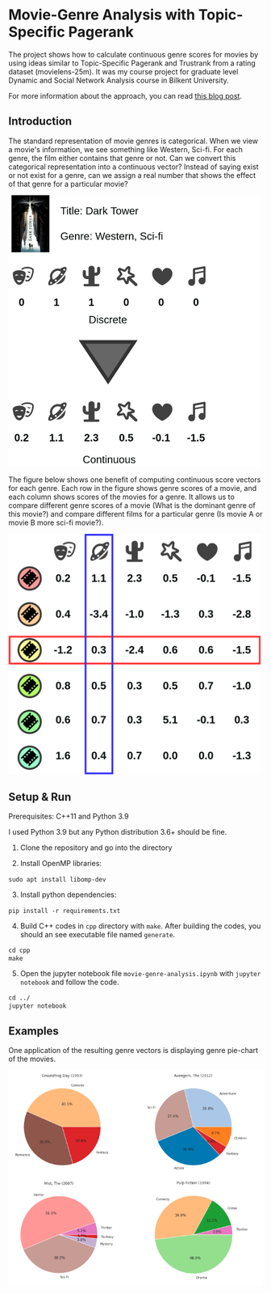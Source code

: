 # Movie-Genre Analysis with Topic-Specific Pagerank


The project shows how to calculate continuous genre scores for movies by using ideas similar to Topic-Specific Pagerank and Trustrank from a rating dataset (movielens-25m).
It was my course project for graduate level Dynamic and Social Network Analysis course in Bilkent University. 

For more information about the approach, you can read [this blog post](https://seljuk.me/movie-genre-analysis-with-topic-specific-pagerank.html).

## Introduction


The standard representation of movie genres is categorical.
When we view a movie's information, we see something like Western, Sci-fi.
For each genre, the film either contains that genre or not.
Can we convert this categorical representation into a continuous vector?
Instead of saying exist or not exist for a genre, can we assign a real number that shows the effect of that genre for a particular movie?

<img src="figures/discrete_vs_continous.png" width="500">

The figure below shows one benefit of computing continuous score vectors for each genre. Each row in the figure shows genre scores of a movie, and each column shows scores of the movies for a genre. It allows us to compare different genre scores of a movie (What is the dominant genre of this movie?) and compare different films for a particular genre (Is movie A or movie B more sci-fi movie?).

<img src="figures/continous_genre_values.png" width="500">

## Setup & Run

Prerequisites: C++11 and Python 3.9

I used Python 3.9 but any Python distribution 3.6+ should be fine.

1. Clone the repository and go into the directory

2. Install OpenMP libraries:

 `sudo apt install libomp-dev`

3. Install python dependencies:

 `pip install -r requirements.txt`

4. Build C++ codes in `cpp` directory with `make`. After building the codes, you should an see executable file named `generate`.

 ```
 cd cpp
 make
 ```

5. Open the jupyter notebook file `movie-genre-analysis.ipynb` with `jupyter notebook` and follow the code.

 ```
 cd ../
 jupyter notebook
 ```
 
 ## Examples
 
 One application of the resulting genre vectors is displaying genre pie-chart of the movies. 
 
 ![Examples](figures/example.png)

